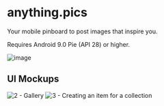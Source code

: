 # anything.pics
Your mobile pinboard to post images that inspire you.

Requires Android 9.0 Pie (API 28) or higher.

![image](https://user-images.githubusercontent.com/93152029/224830319-b68437e1-d442-4d1b-9ef7-7136119ebde5.png)

## UI Mockups

![2 - Gallery](https://user-images.githubusercontent.com/93152029/216782601-0e8dc2fc-d05f-4f50-bdd3-bb3b84ddc9d7.png)
![3 - Creating an item for a collection](https://user-images.githubusercontent.com/93152029/216782593-7576c3ec-5b1b-4e6d-816a-68fb63becfad.png)
